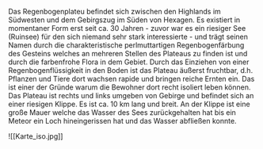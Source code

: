 
Das Regenbogenplateu befindet sich zwischen den Highlands im Südwesten und dem Gebirgszug im Süden von Hexagen. Es existiert in momentaner Form erst seit ca. 30 Jahren - zuvor war es ein riesiger See (Ruinsee) für den sich niemand sehr stark interessierte - und trägt seinen Namen durch die charakteristische perlmuttartigen Regenbogenfärbung des Gesteins welches an mehreren Stellen des Plateaus zu finden ist und durch die farbenfrohe Flora in dem Gebiet. 
Durch das Einziehen von einer Regenbogenflüssigkeit in den Boden ist das Plateau äußerst fruchtbar, d.h. Pflanzen und Tiere dort wachsen rapide und bringen reiche Ernten ein. 
Das ist einer der Gründe warum die Bewohner dort recht isoliert leben können.
Das Plateau ist rechts und links umgeben von Gebirge und befindet sich an einer riesigen Klippe.
Es ist ca. 10 km lang und breit.
An der Klippe ist eine große Mauer welche das Wasser des Sees zurückgehalten hat bis ein Meteor ein Loch hineingerissen hat und das Wasser abfließen konnte.


![[Karte_iso.jpg]]